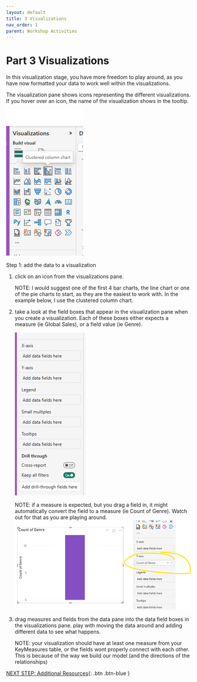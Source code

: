 ```yaml
---
layout: default
title: 3 Visualizations
nav_order: 1
parent: Workshop Activities
---
```

# Part 3 Visualizations

In this visualization stage, you have more freedom to play around, as you have now formatted your data to work well within the visualizations.

The visualization pane shows icons representing the different visualizations. If you hover over an icon, the name of the visualization shows in the tooltip.

<img src="images\visualizationspanehoverforname.png" style="">

Step 1: add the data to a visualization
1. click on an icon from the visualizations pane. 
        
    NOTE: I would suggest one of the first 4 bar charts, the line chart or one of the pie charts to start, as they are the easiest to work with. In the example below, I use the clustered column chart.
2. take a look at the field boxes that appear in the visualization pane when you create a visualization. Each of these boxes either expects a measure (ie Global Sales), or a field value (ie Genre).

    <img src="images\visualizationspanefieldsempty.png"><br>

    NOTE: if a measure is expected, but you drag a field in, it might automatically convert the field to a measure (ie Count of Genre). Watch out for that as you are playing around.
    <img src="images\autoaggregate.png">

3. drag measures and fields from the data pane into the data field boxes in the visualizations pane. play with moving the data around and adding different data to see what happens.

    NOTE: your visualization should have at least one measure from your KeyMeasures table, or the fields wont properly connect with each other. This is because of the way we build our model (and the directions of the relationships)

[NEXT STEP: Additional Resources](additional-resources.md){: .btn .btn-blue }

